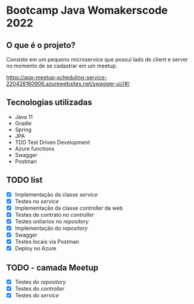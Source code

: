 # Bootcamp Java Womakerscode 2022

## O que é o projeto?

Consiste em um pequeno microservice que possui lado de client e server no momento de se cadastrar em um meetup.

https://app-meetup-scheduling-service-220426160906.azurewebsites.net/swagger-ui//#/

## Tecnologias utilizadas

- Java 11
- Gradle
- Spring
- JPA
- TDD Test Driven Development
- Azure functions
- Swagger
- Postman


## TODO list
- [X] Implementação da classe *service*
- [X] Testes no *service*
- [X] Implementação da classe *controller* da web
- [X] Testes de contrato no *controller*
- [X] Testes unitarios no *repository*
- [X] Implementação do *repository*
- [X] Swagger
- [X] Testes locais via Postman
- [X] Deploy no Azure

## TODO - camada Meetup
- [X] Testes do *repository*
- [X] Testes do *controller*
- [X] Testes do *service*
